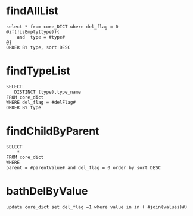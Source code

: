 findAllList
===
	select * from core_DICT where del_flag = 0
	@if(!isEmpty(type)){
	    and  type = #type#
	@}
	ORDER BY type, sort DESC

findTypeList
===
    SELECT
       DISTINCT (type),type_name
    FROM core_dict
    WHERE del_flag = #delFlag#
    ORDER BY type



findChildByParent
===
    SELECT
        *
    FROM core_dict
    WHERE
    parent = #parentValue# and del_flag = 0 order by sort DESC


bathDelByValue
===
    update core_dict set del_flag =1 where value in in ( #join(values)#)
   